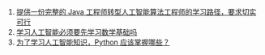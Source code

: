 

1. [提供一份完整的 Java 工程师转型人工智能算法工程师的学习路径，要求切实可行](AI.md)
2. [学习人工智能必须要先学习数学基础吗](Math.md)
3. [为了学习人工智能知识，Python 应该掌握哪些？](Python.md)


